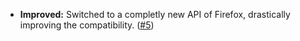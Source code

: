 * **Improved:** Switched to a completly new API of Firefox, drastically improving the compatibility. ([#5](https://github.com/rugk/website-dark-mode-switcher/issues/5))
